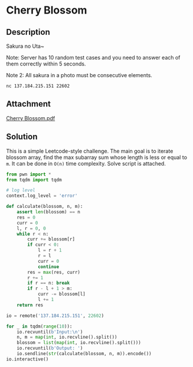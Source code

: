 # Cherry Blossom

## Description

Sakura no Uta~

Note: Server has 10 random test cases and you need to answer each of them correctly within 5 seconds.

Note 2: All sakura in a photo must be consecutive elements.

`nc 137.184.215.151 22602`

## Attachment

[Cherry Blossom.pdf](./challenge/Cherry%20Blossom.pdf)

## Solution

This is a simple Leetcode-style challenge. The main goal is to iterate blossom array, find the max subarray sum whose length is less or equal to `m`. It can be done in `O(n)` time complexity. Solve script is attached.

```py
from pwn import *
from tqdm import tqdm

# log level
context.log_level = 'error'

def calculate(blossom, n, m):
    assert len(blossom) == n
    res = 0
    curr = 0
    l, r = 0, 0
    while r < n:
        curr += blossom[r]
        if curr < 0:
            l = r + 1
            r = l
            curr = 0
            continue
        res = max(res, curr)
        r += 1
        if r == n: break
        if r - l + 1 > m:
            curr -= blossom[l]
            l += 1
    return res

io = remote('137.184.215.151', 22602)

for _ in tqdm(range(10)):
    io.recvuntil(b'Input:\n')
    n, m = map(int, io.recvline().split())
    blossom = list(map(int, io.recvline().split()))
    io.recvuntil(b'Output: ')
    io.sendline(str(calculate(blossom, n, m)).encode())
io.interactive()
```